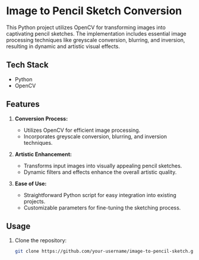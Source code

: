 # Image to Pencil Sketch Conversion

This Python project utilizes OpenCV for transforming images into captivating pencil sketches. The implementation includes essential image processing techniques like greyscale conversion, blurring, and inversion, resulting in dynamic and artistic visual effects.

## Tech Stack
- Python
- OpenCV

## Features
1. **Conversion Process:**
   - Utilizes OpenCV for efficient image processing.
   - Incorporates greyscale conversion, blurring, and inversion techniques.

2. **Artistic Enhancement:**
   - Transforms input images into visually appealing pencil sketches.
   - Dynamic filters and effects enhance the overall artistic quality.

3. **Ease of Use:**
   - Straightforward Python script for easy integration into existing projects.
   - Customizable parameters for fine-tuning the sketching process.

## Usage
1. Clone the repository:
   ```bash
   git clone https://github.com/your-username/image-to-pencil-sketch.git
